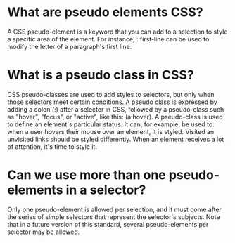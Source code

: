 # What are pseudo elements CSS?

A CSS pseudo-element is a keyword that you can add to a selection to style a specific area of the element. For instance, ::first-line can be used to modify the letter of a paragraph's first line.

# What is a pseudo class in CSS?

CSS pseudo-classes are used to add styles to selectors, but only when those selectors meet certain conditions. A pseudo class is expressed by adding a colon (:) after a selector in CSS, followed by a pseudo-class such as "hover", "focus", or "active", like this: (a:hover). A pseudo-class is used to define an element's particular status. It can, for example, be used to: when a user hovers their mouse over an element, it is styled. Visited an unvisited links should be styled differently. When an element receives a lot of attention, it's time to style it.

# Can we use more than one pseudo-elements in a selector?

Only one pseudo-element is allowed per selection, and it must come after the series of simple selectors that represent the selector's subjects. Note that in a future version of this standard, several pseudo-elements per selector may be allowed.
